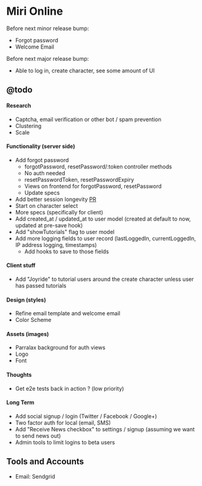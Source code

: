 Miri Online
===========

Before next minor release bump:
 - Forgot password
 - Welcome Email

Before next major release bump:
 - Able to log in, create character, see some amount of UI

## @todo

#### Research
 - Captcha, email verification or other bot / spam prevention
 - Clustering
 - Scale

#### Functionality (server side)
 - Add forgot password
   - forgotPassword, resetPassword/:token controller methods
   - No auth needed
   - resetPasswordToken, resetPasswordExpiry
   - Views on frontend for forgotPassword, resetPassword
   - Update specs
 - Add better session longevity [PR](https://github.com/DaftMonk/generator-angular-fullstack/pull/444/files)
 - Start on character select
 - More specs (specifically for client)
 - Add created_at / updated_at to user model (created at default to now, updated at pre-save hook)
 - Add "showTutorials" flag to user model
 - Add more logging fields to user record (lastLoggedIn, currentLoggedIn, IP address logging, timestamps)
   - Add hooks to save to those fields

#### Client stuff
 - Add "Joyride" to tutorial users around the create character unless user has passed tutorials

#### Design (styles)
 - Refine email template and welcome email
 - Color Scheme

#### Assets (images)
 - Parralax background for auth views
 - Logo
 - Font

#### Thoughts
 - Get e2e tests back in action ? (low priority)

#### Long Term
 - Add social signup / login (Twitter / Facebook / Google+)
 - Two factor auth for local (email, SMS)
 - Add "Receive News checkbox" to settings / signup (assuming we want to send news out)
 - Admin tools to limit logins to beta users


## Tools and Accounts
 - Email: Sendgrid
